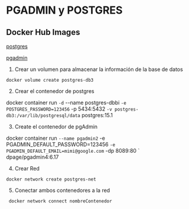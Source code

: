 
# PGADMIN y POSTGRES

## Docker Hub Images 
[postgres](https://hub.docker.com/_/postgres)

[pgadmin](https://hub.docker.com/r/dpage/pgadmin4)

1. Crear un volumen para almacenar la información de la base de datos

`docker volume create postgres-db3`

2. Crear el contenedor de postgres

docker container run `
-d `
--name postgres-dbbi `
-e POSTGRES_PASSWORD=123456 `
-p 5434:5432 `
-v postgres-db3:/var/lib/postgresql/data `
postgres:15.1 

3. Create el contenedor de pgAdmin

docker container run `
--name pgadmin2 `
-e PGADMIN_DEFAULT_PASSWORD=123456 `
-e PGADMIN_DEFAULT_EMAIL=mimi@google.com `
-dp 8089:80 `
dpage/pgadmin4:6.17

4. Crear Red

`docker network create postgres-net `

5. Conectar ambos contenedores a la red

` docker network connect nombreContenedor`
